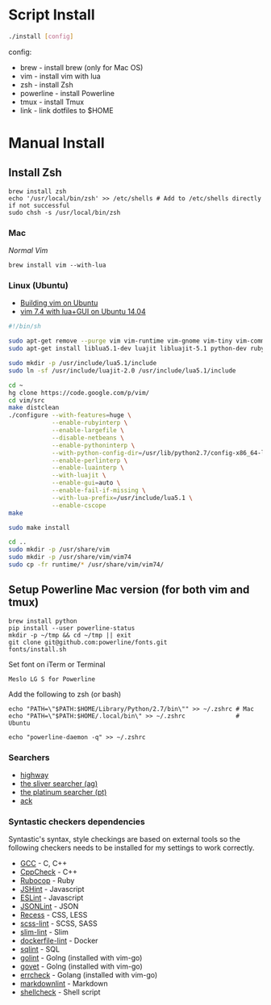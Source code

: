 # Script Install
```sh
./install [config]
```
config:
- brew       - install brew (only for Mac OS)
- vim        - install vim with lua
- zsh        - install Zsh
- powerline  - install Powerline
- tmux       - install Tmux
- link       - link dotfiles to $HOME

# Manual Install
## Install Zsh
```
brew install zsh
echo '/usr/local/bin/zsh' >> /etc/shells # Add to /etc/shells directly if not successful
sudo chsh -s /usr/local/bin/zsh
```

### Mac
*Normal Vim*
```
brew install vim --with-lua
```

### Linux (Ubuntu)
- [Building vim on Ubuntu](http://vim.wikia.com/wiki/Building_Vim)
- [vim 7.4 with lua+GUI on Ubuntu 14.04](https://gist.github.com/darwin67/44668fad5c94a9946cba)

```sh
#!/bin/sh

sudo apt-get remove --purge vim vim-runtime vim-gnome vim-tiny vim-common vim-gui-common
sudo apt-get install liblua5.1-dev luajit libluajit-5.1 python-dev ruby-dev libperl-dev mercurial libncurses5-dev libgnome2-dev libgnomeui-dev libgtk2.0-dev libatk1.0-dev libbonoboui2-dev libcairo2-dev libx11-dev libxpm-dev libxt-dev

sudo mkdir -p /usr/include/lua5.1/include
sudo ln -sf /usr/include/luajit-2.0 /usr/include/lua5.1/include

cd ~
hg clone https://code.google.com/p/vim/
cd vim/src
make distclean
./configure --with-features=huge \
            --enable-rubyinterp \
            --enable-largefile \
            --disable-netbeans \
            --enable-pythoninterp \
            --with-python-config-dir=/usr/lib/python2.7/config-x86_64-linux-gnu \
            --enable-perlinterp \
            --enable-luainterp \
            --with-luajit \
            --enable-gui=auto \
            --enable-fail-if-missing \
            --with-lua-prefix=/usr/include/lua5.1 \
            --enable-cscope
make

sudo make install

cd ..
sudo mkdir -p /usr/share/vim
sudo mkdir -p /usr/share/vim/vim74
sudo cp -fr runtime/* /usr/share/vim/vim74/
```

## Setup Powerline Mac version (for both vim and tmux)
```
brew install python
pip install --user powerline-status
mkdir -p ~/tmp && cd ~/tmp || exit
git clone git@github.com:powerline/fonts.git
fonts/install.sh
```

Set font on iTerm or Terminal
```
Meslo LG S for Powerline
```

Add the following to zsh (or bash)
```
echo "PATH=\"$PATH:$HOME/Library/Python/2.7/bin\"" >> ~/.zshrc # Mac
echo "PATH=\"$PATH:$HOME/.local/bin\" >> ~/.zshrc              # Ubuntu

echo "powerline-daemon -q" >> ~/.zshrc
```

### Searchers
- [highway](https://github.com/tkengo/highway)
- [the sliver searcher (ag)](https://github.com/ggreer/the_silver_searcher)
- [the platinum searcher (pt)](https://github.com/monochromegane/the_platinum_searcher)
- [ack](http://beyondgrep.com/)

### Syntastic checkers dependencies
Syntastic's syntax, style checkings are based on external tools so the following checkers needs to be installed for my settings to work correctly.
- [GCC](https://github.com/scrooloose/syntastic/wiki/C--%3A---gcc) - C, C++
- [CppCheck](http://cppcheck.sourceforge.net/) - C++
- [Rubocop](https://github.com/bbatsov/rubocop) - Ruby
- [JSHint](https://github.com/eslint/eslint) - Javascript
- [ESLint](https://github.com/eslint/eslint) - Javascript
- [JSONLint](https://www.npmjs.com/package/jsonlint) - JSON
- [Recess](http://twitter.github.io/recess/) - CSS, LESS
- [scss-lint](https://github.com/brigade/scss-lint) - SCSS, SASS
- [slim-lint](https://github.com/sds/slim-lint) - Slim
- [dockerfile-lint](https://github.com/projectatomic/dockerfile_lint) - Docker
- [sqlint](https://github.com/purcell/sqlint) - SQL
- [golint](https://github.com/golang/lint) - Golng (installed with vim-go)
- [govet](https://golang.org/cmd/vet/) - Golng (installed with vim-go)
- [errcheck](https://github.com/kisielk/errcheck) - Golang (installed with vim-go)
- [markdownlint](https://github.com/mivok/markdownlint) - Markdown
- [shellcheck](https://github.com/koalaman/shellcheck) - Shell script
